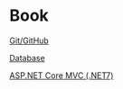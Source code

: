 # Book

[Git/GitHub](Book%203b84713470b343e0b063d0b24e14e176/Git%20GitHub%209d1a360a4446411cbeddad66059ce78b.md)

[Database](Book%203b84713470b343e0b063d0b24e14e176/Database%2024fe9ce721f948b68ebebbccdd2a8766.md)

[ASP.NET Core MVC (.NET7)](Book%203b84713470b343e0b063d0b24e14e176/ASP%20NET%20Core%20MVC%20(%20NET7)%200ed4345ed0fd487c9c4523e69c2bc1f9.md)